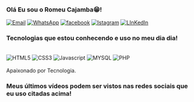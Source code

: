 
### Olá Eu sou o Romeu Cajamba😁!

[![Email](https://img.shields.io/badge/Gmail-D14836?style=for-the-badge&logo=gmail&logoColor=white)](https://mail.google.com/mail/?tab=rm&ogbl)
[![WhatsApp](https://img.shields.io/badge/WhatsApp-25D366?style=for-the-badge&logo=whatsapp&logoColor=white)](https://wa.me/qr/Y2CFHXIUQLULO1)
[![facebook](https://img.shields.io/badge/Facebook-1877F2?style=for-the-badge&logo=facebook&logoColor=whit)](https://www.facebook.com/romeucajamba.cajamba)
[![Istagram](https://img.shields.io/badge/Instagram-E4405F?style=for-the-badge&logo=instagram&logoColor=white)](https://www.instagram.com/romeu_cajamba/)
[![LInKedIn](https://img.shields.io/badge/LinkedIn-0077B5?style=for-the-badge&logo=linkedin&logoColor=white)](https://www.LinKedIn.com/romeuCajamba/)


### Tecnologias que estou conhecendo e uso no meu dia dia!
<div style="display: inline_block"><br/>
<img alingn="center" alt="HTML5" src="https://img.shields.io/badge/HTML5-E34F26?style=for-the-badge&logo=html5&logoColor=white"/>
<img alingn="center" alt="CSS3" src="https://img.shields.io/badge/CSS-239120?&style=for-the-badge&logo=css3&logoColor=white"/>
<img alingn="center" alt="Javascript" src="https://img.shields.io/badge/JavaScript-F7DF1E?style=for-the-badge&logo=javascript&logoColor=black"/>
<img alingn="center" alt="MYSQL" src="https://img.shields.io/badge/MySQL-00000F?style=for-the-badge&logo=mysql&logoColor=white"/>
<img alingn="center" alt="PHP" src="https://img.shields.io/badge/PHP-777BB4?style=for-the-badge&logo=php&logoColor=white"/>
</div><br/>
Apaixonado por Tecnologia. 

### Meus últimos vídeos podem ser vistos nas redes sociais que eu uso citadas acima!
